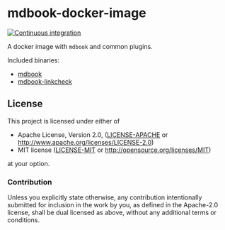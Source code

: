 # mdbook-docker-image

[![Continuous integration](https://github.com/Michael-F-Bryan/mdbook-docker-image/workflows/Continuous%20integration/badge.svg?branch=master)](https://github.com/Michael-F-Bryan/mdbook-docker-image/actions)


A docker image with `mdbook` and common plugins.

Included binaries:

- [mdbook](https://crates.io/crates/mdbook)
- [mdbook-linkcheck](https://crates.io/crates/mdbook-linkcheck)

## License

This project is licensed under either of

 * Apache License, Version 2.0, ([LICENSE-APACHE](LICENSE-APACHE.md) or
   http://www.apache.org/licenses/LICENSE-2.0)
 * MIT license ([LICENSE-MIT](LICENSE-MIT.md) or
   http://opensource.org/licenses/MIT)

at your option.

### Contribution

Unless you explicitly state otherwise, any contribution intentionally
submitted for inclusion in the work by you, as defined in the Apache-2.0
license, shall be dual licensed as above, without any additional terms or
conditions.
